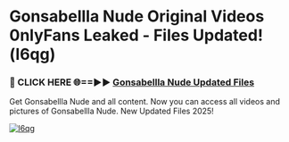# Gonsabellla Nude Original Videos 0nlyFans Leaked - Files Updated! (l6qg)

<h3>🔴 CLICK HERE 🌐==►► <a href="https://tinyurl.com/y5r63du9" rel="nofollow">Gonsabellla Nude Updated Files</a></h3>

Get Gonsabellla Nude and all content. Now you can access all videos and pictures of Gonsabellla Nude. New Updated Files 2025!

[![l6qg](https://i.imgur.com/UVo9nyh.gif)](https://tinyurl.com/y5r63du9)